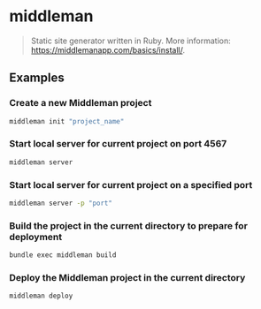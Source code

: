 # middleman

> Static site generator written in Ruby. More information: <https://middlemanapp.com/basics/install/>.

## Examples

### Create a new Middleman project

```bash
middleman init "project_name"
```

### Start local server for current project on port 4567

```bash
middleman server
```

### Start local server for current project on a specified port

```bash
middleman server -p "port"
```

### Build the project in the current directory to prepare for deployment

```bash
bundle exec middleman build
```

### Deploy the Middleman project in the current directory

```bash
middleman deploy
```
